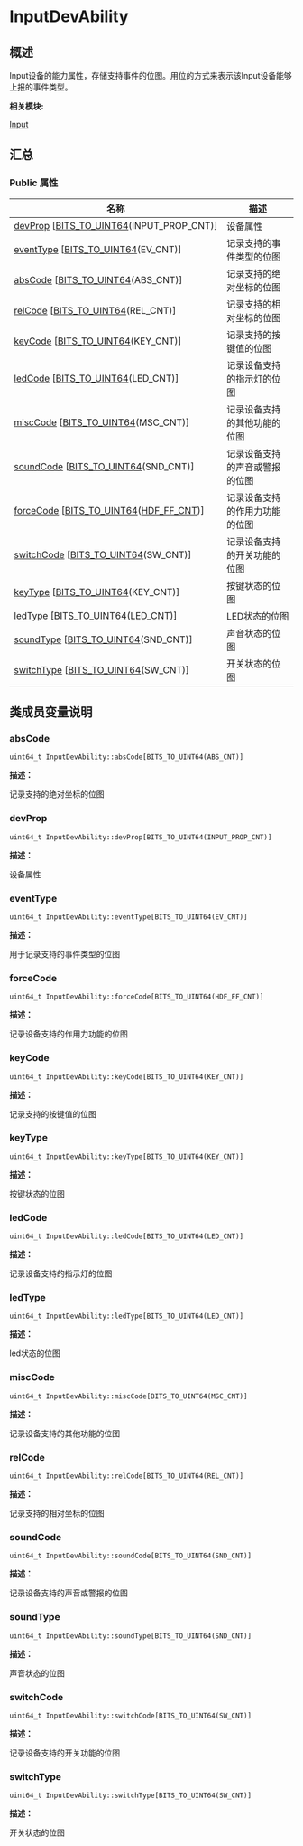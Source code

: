 # InputDevAbility


## **概述**

Input设备的能力属性，存储支持事件的位图。用位的方式来表示该Input设备能够上报的事件类型。

**相关模块:**

[Input](input.md)


## **汇总**


### Public 属性

  | 名称 | 描述 | 
| -------- | -------- |
| [devProp](#devprop)&nbsp;[[BITS_TO_UINT64](input.md#bitstouint64)(INPUT_PROP_CNT)] | 设备属性 | 
| [eventType](#eventtype)&nbsp;[[BITS_TO_UINT64](input.md#bitstouint64)(EV_CNT)] | 记录支持的事件类型的位图 | 
| [absCode](#abscode)&nbsp;[[BITS_TO_UINT64](input.md#bitstouint64)(ABS_CNT)] | 记录支持的绝对坐标的位图 | 
| [relCode](#relcode)&nbsp;[[BITS_TO_UINT64](input.md#bitstouint64)(REL_CNT)] | 记录支持的相对坐标的位图 | 
| [keyCode](#keycode)&nbsp;[[BITS_TO_UINT64](input.md#bitstouint64)(KEY_CNT)] | 记录支持的按键值的位图 | 
| [ledCode](#ledcode)&nbsp;[[BITS_TO_UINT64](input.md#bitstouint64)(LED_CNT)] | 记录设备支持的指示灯的位图 | 
| [miscCode](#misccode)&nbsp;[[BITS_TO_UINT64](input.md#bitstouint64)(MSC_CNT)] | 记录设备支持的其他功能的位图 | 
| [soundCode](#soundcode)&nbsp;[[BITS_TO_UINT64](input.md#bitstouint64)(SND_CNT)] | 记录设备支持的声音或警报的位图 | 
| [forceCode](#forcecode)&nbsp;[[BITS_TO_UINT64](input.md#bitstouint64)([HDF_FF_CNT](input.md#hdf_ff_cnt))] | 记录设备支持的作用力功能的位图 | 
| [switchCode](#switchcode)&nbsp;[[BITS_TO_UINT64](input.md#bitstouint64)(SW_CNT)] | 记录设备支持的开关功能的位图 | 
| [keyType](#keytype)&nbsp;[[BITS_TO_UINT64](input.md#bitstouint64)(KEY_CNT)] | 按键状态的位图 | 
| [ledType](#ledtype)&nbsp;[[BITS_TO_UINT64](input.md#bitstouint64)(LED_CNT)] | LED状态的位图 | 
| [soundType](#soundtype)&nbsp;[[BITS_TO_UINT64](input.md#bitstouint64)(SND_CNT)] | 声音状态的位图 | 
| [switchType](#switchtype)&nbsp;[[BITS_TO_UINT64](input.md#bitstouint64)(SW_CNT)] | 开关状态的位图 | 


## **类成员变量说明**


### absCode

  
```
uint64_t InputDevAbility::absCode[BITS_TO_UINT64(ABS_CNT)]
```

**描述：**

记录支持的绝对坐标的位图


### devProp

  
```
uint64_t InputDevAbility::devProp[BITS_TO_UINT64(INPUT_PROP_CNT)]
```

**描述：**

设备属性


### eventType

  
```
uint64_t InputDevAbility::eventType[BITS_TO_UINT64(EV_CNT)]
```

**描述：**

用于记录支持的事件类型的位图


### forceCode

  
```
uint64_t InputDevAbility::forceCode[BITS_TO_UINT64(HDF_FF_CNT)]
```

**描述：**

记录设备支持的作用力功能的位图


### keyCode

  
```
uint64_t InputDevAbility::keyCode[BITS_TO_UINT64(KEY_CNT)]
```

**描述：**

记录支持的按键值的位图


### keyType

  
```
uint64_t InputDevAbility::keyType[BITS_TO_UINT64(KEY_CNT)]
```

**描述：**

按键状态的位图


### ledCode

  
```
uint64_t InputDevAbility::ledCode[BITS_TO_UINT64(LED_CNT)]
```

**描述：**

记录设备支持的指示灯的位图


### ledType

  
```
uint64_t InputDevAbility::ledType[BITS_TO_UINT64(LED_CNT)]
```

**描述：**

led状态的位图


### miscCode

  
```
uint64_t InputDevAbility::miscCode[BITS_TO_UINT64(MSC_CNT)]
```

**描述：**

记录设备支持的其他功能的位图


### relCode

  
```
uint64_t InputDevAbility::relCode[BITS_TO_UINT64(REL_CNT)]
```

**描述：**

记录支持的相对坐标的位图


### soundCode

  
```
uint64_t InputDevAbility::soundCode[BITS_TO_UINT64(SND_CNT)]
```

**描述：**

记录设备支持的声音或警报的位图


### soundType

  
```
uint64_t InputDevAbility::soundType[BITS_TO_UINT64(SND_CNT)]
```

**描述：**

声音状态的位图


### switchCode

  
```
uint64_t InputDevAbility::switchCode[BITS_TO_UINT64(SW_CNT)]
```

**描述：**

记录设备支持的开关功能的位图


### switchType

  
```
uint64_t InputDevAbility::switchType[BITS_TO_UINT64(SW_CNT)]
```

**描述：**

开关状态的位图
